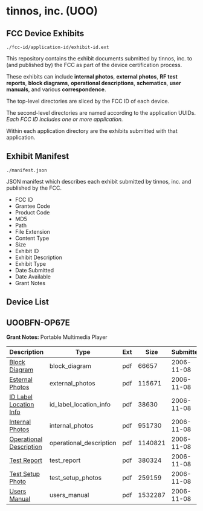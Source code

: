 # tinnos, inc. (UOO)
## FCC Device Exhibits

```
./fcc-id/application-id/exhibit-id.ext
```

This repository contains the exhibit documents submitted by tinnos, inc. to (and published by) the FCC as part of the device certification process.

These exhibits can include **internal photos**, **external photos**, **RF test reports**, **block diagrams**, **operational descriptions**, **schematics**, **user manuals**, and various **correspondence**.

The top-level directories are sliced by the FCC ID of each device.

The second-level directories are named according to the application UUIDs. *Each FCC ID includes one or more application.*

Within each application directory are the exhibits submitted with that application. 

## Exhibit Manifest

```
./manifest.json
```

JSON manifest which describes each exhibit submitted by tinnos, inc. and published by the FCC.

- FCC ID
- Grantee Code
- Product Code
- MD5
- Path
- File Extension
- Content Type
- Size
- Exhibit ID
- Exhibit Description
- Exhibit Type
- Date Submitted
- Date Available
- Grant Notes

## Device List
## UOOBFN-OP67E
**Grant Notes:** Portable Multimedia Player

| Description | Type | Ext | Size | Submitted | Available |
| ----------- | ---- | --- | ---- | --------- | --------- |
| [Block Diagram](UOOBFN-OP67E/bfec411f423631a160ac1c4ad3201be4/725679.pdf) | block_diagram | pdf | 66657 | 2006-11-08 | 2006-11-08 |
| [Esternal Photos](UOOBFN-OP67E/bfec411f423631a160ac1c4ad3201be4/725681.pdf) | external_photos | pdf | 115671 | 2006-11-08 | 2006-11-08 |
| [ID Label Location Info](UOOBFN-OP67E/bfec411f423631a160ac1c4ad3201be4/725682.pdf) | id_label_location_info | pdf | 38630 | 2006-11-08 | 2006-11-08 |
| [Internal Photos](UOOBFN-OP67E/bfec411f423631a160ac1c4ad3201be4/725683.pdf) | internal_photos | pdf | 951730 | 2006-11-08 | 2006-11-08 |
| [Operational Description](UOOBFN-OP67E/bfec411f423631a160ac1c4ad3201be4/725684.pdf) | operational_description | pdf | 1140821 | 2006-11-08 | 2006-11-08 |
| [Test Report](UOOBFN-OP67E/bfec411f423631a160ac1c4ad3201be4/725685.pdf) | test_report | pdf | 380324 | 2006-11-08 | 2006-11-08 |
| [Test Setup Photo](UOOBFN-OP67E/bfec411f423631a160ac1c4ad3201be4/725686.pdf) | test_setup_photos | pdf | 259159 | 2006-11-08 | 2006-11-08 |
| [Users Manual](UOOBFN-OP67E/bfec411f423631a160ac1c4ad3201be4/725680.pdf) | users_manual | pdf | 1532287 | 2006-11-08 | 2006-11-08 |
